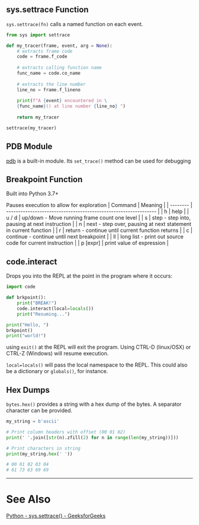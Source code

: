 ## sys.settrace Function

`sys.settrace(fn)` calls a named function on each event.
```python
from sys import settrace

def my_tracer(frame, event, arg = None):
    # extracts frame code
    code = frame.f_code
  
    # extracts calling function name
    func_name = code.co_name
  
    # extracts the line number
    line_no = frame.f_lineno
  
    print(f"A {event} encountered in \
    {func_name}() at line number {line_no} ")
  
    return my_tracer

settrace(my_tracer)
```

## PDB Module
[pdb](https://docs.python.org/3/library/pdb.html) is a built-in module. Its `set_trace()` method can be used for debugging

## Breakpoint Function
Built into Python 3.7+

Pauses execution to allow for exploration
| Command  | Meaning                                                         |
| -------- | --------------------------------------------------------------- |
| h        | help                                                            |
| u / d    | up/down - Move running frame count one level                    |
| s        | step - step into, pausing at next instruction                   |
| n        | next - step over, pausing at next statement in current function |
| r        | return - continue until current function returns                |
| c        | continue - continue until next breakpoint                       |
| ll       | long list - print out source code for current instruction       |
| p [expr] | print value of expression                                       |

## code.interact

Drops you into the REPL at the point in the program where it occurs:
```python
import code

def brkpoint():
    print("BREAK!")
    code.interact(local=locals())
    print("Resuming...")

print("Hello, ")
brkpoint()
print("world!")
```

using `exit()` at the REPL will exit the program. Using CTRL-D (linux/OSX) or CTRL-Z (Windows) will resume execution.

`local=locals()` will pass the local namespace to the REPL. This could also be a dictionary or `globals()`, for instance.

## Hex Dumps

`bytes.hex()` provides a string with a hex dump of the bytes. A separator character can be provided.

```python
my_string = b'ascii'

# Print column headers with offset (00 01 02)
print(' '.join([str(n).zfill(2) for n in range(len(my_string))]))

# Print characters in string
print(my_string.hex(' '))

# 00 01 02 03 04
# 61 73 63 69 69
```

---
# See Also
[Python - sys.settrace() - GeeksforGeeks](https://www.geeksforgeeks.org/python-sys-settrace/)

